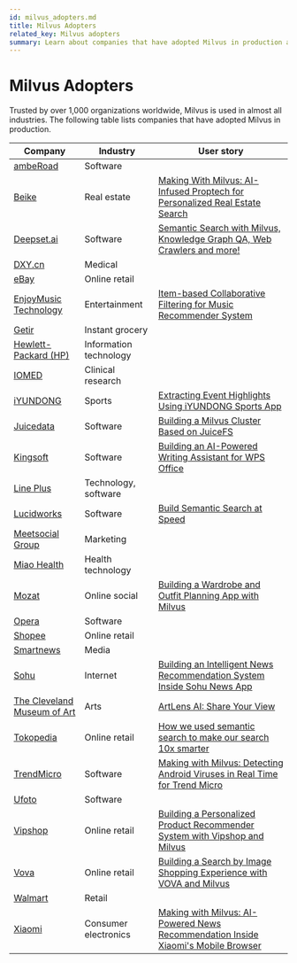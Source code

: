 ```yaml
---
id: milvus_adopters.md
title: Milvus Adopters
related_key: Milvus adopters
summary: Learn about companies that have adopted Milvus in production applications. 
---
```

# Milvus Adopters
Trusted by over 1,000 organizations worldwide, Milvus is used in almost all industries. The following table lists companies that have adopted Milvus in production.

| Company                                                 | Industry          | User story                                             |
| ------------------------------------------------------------ | ---------------------- | ------------------------------------------------------------ |
| [ambeRoad](https://amberoad.de/?lang=en) |  Software| |
| [Beike](https://investors.ke.com/about-us/default.aspx)                                                | Real estate           | [Making With Milvus: AI-Infused Proptech for Personalized Real Estate Search](https://milvus.io/blog/Making-With-Milvus-AI-Infused-Proptech-for-Personalized-Real-Estate-Search.md)                                              |                                             |
|[Deepset.ai](https://deepset.ai/)                                                    | Software         | [Semantic Search with Milvus, Knowledge Graph QA, Web Crawlers and more!](https://medium.com/deepset-ai/semantic-search-with-milvus-knowledge-graph-qa-web-crawlers-and-more-837451eae9fa)                                             |
| [DXY.cn](https://en.wikipedia.org/wiki/DXY.cn)                                                  | Medical           |
| [eBay](https://en.wikipedia.org/wiki/EBay) | Online retail| |
| [EnjoyMusic Technology](https://enjoymusic.ai/about)                                                 | Entertainment          |[Item-based Collaborative Filtering for Music Recommender System](https://milvus.io/blog/music-recommender-system-item-based-collaborative-filtering-milvus.md)                                          |
| [Getir](https://getir.com/) | Instant grocery | |
| [Hewlett-Packard (HP)](https://en.wikipedia.org/wiki/Hewlett-Packard)   | 	Information technology          |                                        |
| [IOMED](https://iomed.health/)   | 	Clinical research          |                                        |
| [iYUNDONG](http://yundong.ai/)                                                 | Sports        | [Extracting Event Highlights Using iYUNDONG Sports App](https://milvus.io/blog/Extracting-Events-Highlights-Using-iYUNDONG-Sports-App.md)                                          |
| [Juicedata](https://juicefs.com/aboutus)                                                | Software         |[Building a Milvus Cluster Based on JuiceFS](https://milvus.io/blog/building-a-milvus-cluster-based-on-juicefs.md)                  |
| [Kingsoft](https://en.wikipedia.org/wiki/Kingsoft)                                              | Software         | [Building an AI-Powered Writing Assistant for WPS Office](https://milvus.io/blog/Building-an-AI-Powered-Writing-Assistant-with-WPS-Office.md)                                              |
| [Line Plus](https://linecorp.com/en/company/info) |  Technology, software| |
| [Lucidworks](https://en.wikipedia.org/wiki/Lucidworks)                                                 | Software         | [Build Semantic Search at Speed](https://milvus.io/blog/build-semantic-search-at-speed-milvus-lucidworks.md)                                             |
| [Meetsocial Group](https://www.meetsocial.com/company.html)                                                  | Marketing         |                                              |
| [Miao Health](https://www.miao.cn/portal/about?l=en-us)                                                  | Health technology         |                                            |
| [Mozat](http://www.mozat.com/home)                                                | Online social| [Building a Wardrobe and Outfit Planning App with Milvus](https://milvus.io/blog/building-a-wardrobe-and-outfit-planning-app-with-milvus.md)          |                                             |
| [Opera](https://en.wikipedia.org/wiki/Opera_(company))                                                 | Software           |                                           |
| [Shopee](https://en.wikipedia.org/wiki/Shopee) |  Online retail| |
| [Smartnews](https://about.smartnews.com/en/) |  Media| |
| [Sohu](https://en.wikipedia.org/wiki/Sohu)                                                 |Internet         | [Building an Intelligent News Recommendation System Inside Sohu News App](https://milvus.io/blog/building-an-intelligent-news-recommendation-system-inside-sohu-news-app.md)                                             |
| [The Cleveland Museum of Art](https://en.wikipedia.org/wiki/Cleveland_Museum_of_Art)                                                | Arts         | [ArtLens AI: Share Your View](https://milvus.io/blog/ArtLens-AI-Share-Your-View.md)                                               |
| [Tokopedia](https://en.wikipedia.org/wiki/Tokopedia)                                               | Online retail           | [How we used semantic search to make our search 10x smarter](https://milvus.io/blog/How-we-used-semantic-search-to-make-our-search-10-x-smarter.md)                           |
| [TrendMicro](https://en.wikipedia.org/wiki/Trend_Micro)                                               | Software         | [Making with Milvus: Detecting Android Viruses in Real Time for Trend Micro](https://milvus.io/blog/Making-with-Milvus-Detecting-Android-Viruses-in-Real-Time-for-Trend-Micro.md)                                             |
| [Ufoto](http://www.ufotosoft.com/about_en.html)                                               | Software           |                                                |
| [Vipshop](https://en.wikipedia.org/wiki/Vipshop)                                                | Online retail| [Building a Personalized Product Recommender System with Vipshop and Milvus](https://milvus.io/blog/building-a-personalized-product-recommender-system-with-vipshop-and-milvus.md)    |                                               |
| [Vova](https://m.vova.com/en/about-us.html)                                               | Online retail        | [Building a Search by Image Shopping Experience with VOVA and Milvus](https://milvus.io/blog/building-a-search-by-image-shopping-experience-with-vova-and-milvus.md)                                             |
| [Walmart](https://en.wikipedia.org/wiki/Walmart) |  Retail| |
| [Xiaomi](https://en.wikipedia.org/wiki/Xiaomi)                                                 | Consumer electronics          | [Making with Milvus: AI-Powered News Recommendation Inside Xiaomi's Mobile Browser](https://milvus.io/blog/Making-with-Milvus-AI-Powered-News-Recommendation-Inside-Xiaomi-Mobile-Browser.md)                                |
